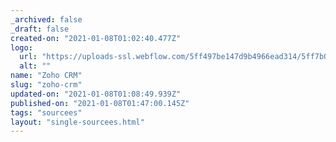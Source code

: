 ```yaml
---
_archived: false
_draft: false
created-on: "2021-01-08T01:02:40.477Z"
logo:
  url: "https://uploads-ssl.webflow.com/5ff497be147d9b4966ead314/5ff7b0a0bd713571822b4606_endpoints_0002_Zoho%20CRM.jpg"
  alt: ""
name: "Zoho CRM"
slug: "zoho-crm"
updated-on: "2021-01-08T01:08:49.939Z"
published-on: "2021-01-08T01:47:00.145Z"
tags: "sourcees"
layout: "single-sourcees.html"
---
```



